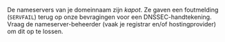 De nameservers van je domeinnaam zijn *kapot*. Ze gaven een foutmelding (`SERVFAIL`) terug op onze bevragingen voor een DNSSEC-handtekening. Vraag de nameserver-beheerder (vaak je registrar en/of hostingprovider) om dit op te lossen.
